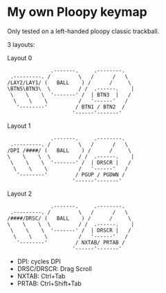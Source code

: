 # My own Ploopy keymap

Only tested on a left-handed ploopy classic trackball.

3 layouts:

Layout 0
```
              .-------.     .--------.
 .---------. /         \   /      /   \
/LAY2/LAY1/ (   BALL    ) /      /     \
\BTN5\BTN3\  \         / /  .------.    |
 \    \    \  '-------' /  | BTN3  |   /
  \    \    \          /   '------'   /
   '--------'         / BTN1 / BTN2  /
                     '------'-------'
```

Layout 1
```
              .-------.     .--------.
 .---------. /         \   /      /   \
/DPI /####/ (   BALL    ) /      /     \
\    \    \  \         / /  .------.    |
 \    \    \  '-------' /  | DRSCR |   /
  \    \    \          /   '------'   /
   '--------'         / PGUP / PGDWN /
                     '------'-------'
```

Layout 2
```
              .-------.     .--------.
 .---------. /         \   /      /   \
/####/DRSC/ (   BALL    ) /      /     \
\    \    \  \         / /  .------.    |
 \    \    \  '-------' /  | DRSCR |   /
  \    \    \          /   '------'   /
   '--------'         / NXTAB/ PRTAB /
                     '------'-------'
```

- DPI: cycles DPI
- DRSC/DRSCR: Drag Scroll
- NXTAB: Ctrl+Tab
- PRTAB: Ctrl+Shift+Tab
